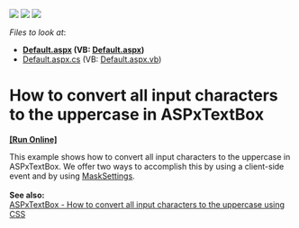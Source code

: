 <!-- default badges list -->
![](https://img.shields.io/endpoint?url=https://codecentral.devexpress.com/api/v1/VersionRange/128531363/12.1.7%2B)
[![](https://img.shields.io/badge/Open_in_DevExpress_Support_Center-FF7200?style=flat-square&logo=DevExpress&logoColor=white)](https://supportcenter.devexpress.com/ticket/details/E4297)
[![](https://img.shields.io/badge/📖_How_to_use_DevExpress_Examples-e9f6fc?style=flat-square)](https://docs.devexpress.com/GeneralInformation/403183)
<!-- default badges end -->
<!-- default file list -->
*Files to look at*:

* **[Default.aspx](./CS/Default.aspx) (VB: [Default.aspx](./VB/Default.aspx))**
* [Default.aspx.cs](./CS/Default.aspx.cs) (VB: [Default.aspx.vb](./VB/Default.aspx.vb))
<!-- default file list end -->
# How to convert all input characters to the uppercase in ASPxTextBox
<!-- run online -->
**[[Run Online]](https://codecentral.devexpress.com/e4297/)**
<!-- run online end -->


<p>This example shows how to convert all input characters to the uppercase in ASPxTextBox. We offer two ways to accomplish this by using a client-side event and by using <a href="http://documentation.devexpress.com/#AspNet/DevExpressWebASPxEditorsASPxTextBox_MaskSettingstopic"><u>MaskSettings</u></a>.<br /><br /><strong>See also:</strong><br /><a href="https://www.devexpress.com/Support/Center/p/T191141">ASPxTextBox - How to convert all input characters to the uppercase using CSS</a></p>

<br/>


